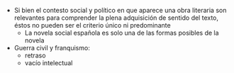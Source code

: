 - Si bien el contesto social y político en que aparece una obra literaria son relevantes para comprender la plena adquisición de sentido del texto, éstos no pueden ser el criterio único ni predominante
	- La novela social española es solo una de las formas posibles de la novela
- Guerra civil y franquismo: 
	- retraso 
	- vacío intelectual